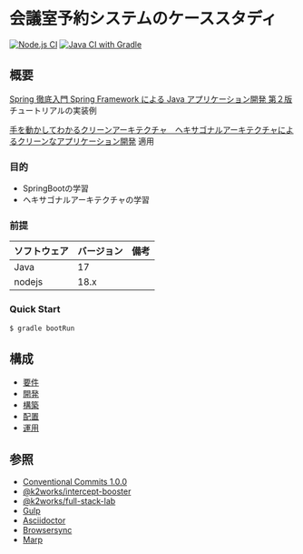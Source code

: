 # 会議室予約システムのケーススタディ

[![Node.js CI](https://github.com/k2works/case-study-mrs-ha/actions/workflows/node.js.yml/badge.svg)](https://github.com/k2works/case-study-mrs-ha/actions/workflows/node.js.yml)
[![Java CI with Gradle](https://github.com/k2works/case-study-mrs-ha/actions/workflows/gradle.yml/badge.svg)](https://github.com/k2works/case-study-mrs-ha/actions/workflows/gradle.yml)

## 概要

[Spring 徹底入門 Spring Framework による Java アプリケーション開発 第２版](https://www.amazon.co.jp/dp/B0CZ8GVCXZ/ref=sspa_dk_hqp_detail_aax_0?psc=1&sp_csd=d2lkZ2V0TmFtZT1zcF9ocXBfc2hhcmVk)
チュートリアルの実装例

[手を動かしてわかるクリーンアーキテクチャ　ヘキサゴナルアーキテクチャによるクリーンなアプリケーション開発](https://www.amazon.co.jp/dp/429501978X?ref=ppx_yo2ov_dt_b_fed_asin_title)
適用

### 目的

- SpringBootの学習
- ヘキサゴナルアーキテクチャの学習

### 前提

| ソフトウェア | バージョン | 備考 |
|:-------|:------|:---|
| Java   | 17    |    |
| nodejs | 18.x  |    |

### Quick Start

```bash
$ gradle bootRun
```

## 構成

- [要件](./docs/req.adoc)
- [開発](./docs/dev.adoc)
- [構築](./docs/build.adoc)
- [配置](./docs/ship.adoc)
- [運用](./docs/run.adoc)

## 参照

- [Conventional Commits 1.0.0](https://www.conventionalcommits.org/ja/v1.0.0/)
- [@k2works/intercept-booster](https://www.npmjs.com/package/@k2works/intercept-booster)
- [@k2works/full-stack-lab](https://www.npmjs.com/package/@k2works/full-stack-lab)
- [Gulp](https://gulpjs.com/docs/en/getting-started/quick-start)
- [Asciidoctor](https://asciidoctor.org/)
- [Browsersync](https://browsersync.io/)
- [Marp](https://marp.app/)
